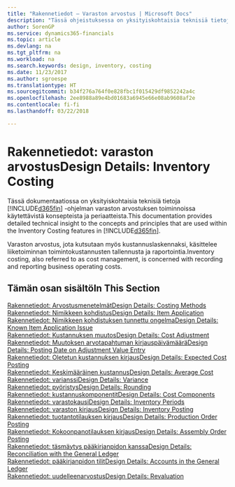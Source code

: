 ```yaml
---
title: "Rakennetiedot – Varaston arvostus | Microsoft Docs"
description: "Tässä ohjeistuksessa on yksityiskohtaisia teknisiä tietoja Finance and Operations, Business editionin varaston arvostuksen toiminnoissa käytettävistä käsitteistä ja periaatteista."
author: SorenGP
ms.service: dynamics365-financials
ms.topic: article
ms.devlang: na
ms.tgt_pltfrm: na
ms.workload: na
ms.search.keywords: design, inventory, costing
ms.date: 11/23/2017
ms.author: sgroespe
ms.translationtype: HT
ms.sourcegitcommit: b34f276a764f0e828fbc1f015429df9852242a4c
ms.openlocfilehash: 2ee8988a89e4bd01683a6945e66e08ab9608af2e
ms.contentlocale: fi-fi
ms.lasthandoff: 03/22/2018

---
```

# <a name="design-details-inventory-costing"></a><span data-ttu-id="0aa0b-103">Rakennetiedot: varaston arvostus</span><span class="sxs-lookup"><span data-stu-id="0aa0b-103">Design Details: Inventory Costing</span></span>
<span data-ttu-id="0aa0b-104">Tässä dokumentaatiossa on yksityiskohtaisia teknisiä tietoja [!INCLUDE[d365fin](includes/d365fin_md.md)] -ohjelman varaston arvostuksen toiminnoissa käytettävistä konsepteista ja periaatteista.</span><span class="sxs-lookup"><span data-stu-id="0aa0b-104">This documentation provides detailed technical insight to the concepts and principles that are used within the Inventory Costing features in [!INCLUDE[d365fin](includes/d365fin_md.md)].</span></span>  

<span data-ttu-id="0aa0b-105">Varaston arvostus, jota kutsutaan myös kustannuslaskennaksi, käsittelee liiketoiminnan toimintokustannusten tallennusta ja raportointia.</span><span class="sxs-lookup"><span data-stu-id="0aa0b-105">Inventory costing, also referred to as cost management, is concerned with recording and reporting business operating costs.</span></span>  

## <a name="in-this-section"></a><span data-ttu-id="0aa0b-106">Tämän osan sisältö</span><span class="sxs-lookup"><span data-stu-id="0aa0b-106">In This Section</span></span>  
[<span data-ttu-id="0aa0b-107">Rakennetiedot: Arvostusmenetelmät</span><span class="sxs-lookup"><span data-stu-id="0aa0b-107">Design Details: Costing Methods</span></span>](design-details-costing-methods.md)  
[<span data-ttu-id="0aa0b-108">Rakennetiedot: Nimikkeen kohdistus</span><span class="sxs-lookup"><span data-stu-id="0aa0b-108">Design Details: Item Application</span></span>](design-details-item-application.md)  
[<span data-ttu-id="0aa0b-109">Rakennetiedot: Nimikkeen kohdistuksen tunnettu ongelma</span><span class="sxs-lookup"><span data-stu-id="0aa0b-109">Design Details: Known Item Application Issue</span></span>](design-details-inventory-zero-level-open-item-ledger-entries.md)  
[<span data-ttu-id="0aa0b-110">Rakennetiedot: Kustannuksen muutos</span><span class="sxs-lookup"><span data-stu-id="0aa0b-110">Design Details: Cost Adjustment</span></span>](design-details-cost-adjustment.md)  
[<span data-ttu-id="0aa0b-111">Rakennetiedot: Muutoksen arvotapahtuman kirjauspäivämäärä</span><span class="sxs-lookup"><span data-stu-id="0aa0b-111">Design Details: Posting Date on Adjustment Value Entry</span></span>](design-details-inventory-adjustment-value-entry-posting-date.md)  
[<span data-ttu-id="0aa0b-112">Rakennetiedot: Oletetun kustannuksen kirjaus</span><span class="sxs-lookup"><span data-stu-id="0aa0b-112">Design Details: Expected Cost Posting</span></span>](design-details-expected-cost-posting.md)  
[<span data-ttu-id="0aa0b-113">Rakennetiedot: Keskimääräinen kustannus</span><span class="sxs-lookup"><span data-stu-id="0aa0b-113">Design Details: Average Cost</span></span>](design-details-average-cost.md)  
[<span data-ttu-id="0aa0b-114">Rakennetiedot: varianssi</span><span class="sxs-lookup"><span data-stu-id="0aa0b-114">Design Details: Variance</span></span>](design-details-variance.md)  
[<span data-ttu-id="0aa0b-115">Rakennetiedot: pyöristys</span><span class="sxs-lookup"><span data-stu-id="0aa0b-115">Design Details: Rounding</span></span>](design-details-rounding.md)  
[<span data-ttu-id="0aa0b-116">Rakennetiedot: kustannuskomponentit</span><span class="sxs-lookup"><span data-stu-id="0aa0b-116">Design Details: Cost Components</span></span>](design-details-cost-components.md)  
[<span data-ttu-id="0aa0b-117">Rakennetiedot: varastokausi</span><span class="sxs-lookup"><span data-stu-id="0aa0b-117">Design Details: Inventory Periods</span></span>](design-details-inventory-periods.md)  
[<span data-ttu-id="0aa0b-118">Rakennetiedot: varaston kirjaus</span><span class="sxs-lookup"><span data-stu-id="0aa0b-118">Design Details: Inventory Posting</span></span>](design-details-inventory-posting.md)  
[<span data-ttu-id="0aa0b-119">Rakennetiedot: tuotantotilauksen kirjaus</span><span class="sxs-lookup"><span data-stu-id="0aa0b-119">Design Details: Production Order Posting</span></span>](design-details-production-order-posting.md)  
[<span data-ttu-id="0aa0b-120">Rakennetiedot: Kokoonpanotilauksen kirjaus</span><span class="sxs-lookup"><span data-stu-id="0aa0b-120">Design Details: Assembly Order Posting</span></span>](design-details-assembly-order-posting.md)  
[<span data-ttu-id="0aa0b-121">Rakennetiedot: täsmäytys pääkirjanpidon kanssa</span><span class="sxs-lookup"><span data-stu-id="0aa0b-121">Design Details: Reconciliation with the General Ledger</span></span>](design-details-reconciliation-with-the-general-ledger.md)  
[<span data-ttu-id="0aa0b-122">Rakennetiedot: pääkirjanpidon tilit</span><span class="sxs-lookup"><span data-stu-id="0aa0b-122">Design Details: Accounts in the General Ledger</span></span>](design-details-accounts-in-the-general-ledger.md)  
[<span data-ttu-id="0aa0b-123">Rakennetiedot: uudelleenarvostus</span><span class="sxs-lookup"><span data-stu-id="0aa0b-123">Design Details: Revaluation</span></span>](design-details-revaluation.md)

